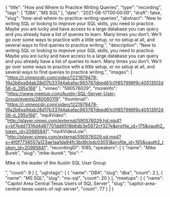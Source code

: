 {
  "title": "How and Where to Practice Writing Queries",
  "type": "recording",
  "tags": [
    "DBA",
    "MS SQL"
  ],
  "date": "2021-08-17T00:00:00",
  "draft": false,
  "slug": "how-and-where-to-practice-writing-queries",
  "abstract": "New to writing SQL or looking to improve your SQL skills, you need to practice. Maybe you are lucky and have access to a large database you can query and you already have a list of queries to learn. Many times you don't. We'll go over some ways to practice with a little setup, or no setup at all, and several ways to find queries to practice writing.",
  "description": "New to writing SQL or looking to improve your SQL skills, you need to practice. Maybe you are lucky and have access to a large database you can query and you already have a list of queries to learn. Many times you don't. We'll go over some ways to practice with a little setup, or no setup at all, and several ways to find queries to practice writing.",
  "images": [
    "https://i.vimeocdn.com/video/1221979479-19a2b6ea9dab28d17b337d4abafac963787dbed61c0f857996f9c405135f2d56-d_295x166"
  ],
  "vimeo": "590576029",
  "moreinfo": "https://www.meetup.com/Austin-SQL-Server-User-Group/events/280060119",
  "thumbnail": "https://i.vimeocdn.com/video/1221979479-19a2b6ea9dab28d17b337d4abafac963787dbed61c0f857996f9c405135f2d56-d_295x166",
  "mp4Video": "http://player.vimeo.com/external/590576029.hd.mp4?s=bf7edd7316d4d87701dd9518b6db3e5872cf327e&profile_id=175&oauth2_token_id=20985841",
  "mp4VideoLow": "http://player.vimeo.com/external/590576029.sd.mp4?s=4f0f7738557a123ae1aa1da94fc3bd9cbdc03051&profile_id=165&oauth2_token_id=20985841",
  "recordingID": 1085,
  "speakers": [
    {
      "name": "Mike Burek",
      "slug": "mike-burek",
      "bio": "<p>Mike is the leader of the Austin SQL User Group</p>",
      "count": 9
    }
  ],
  "ugtvtags": [
    {
      "name": "DBA",
      "slug": "dba",
      "count": 2
    },
    {
      "name": "MS SQL",
      "slug": "ms-sql",
      "count": 20
    }
  ],
  "meetups": [
    {
      "name": "Capitol Area Central Texas Users of SQL Server",
      "slug": "capitol-area-central-texas-users-of-sql-server",
      "count": 77
    }
  ]
}